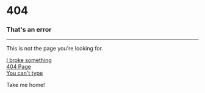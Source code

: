 <style src="../../src/style/404.less" lang="less" scoped></style>

<script>
    export default {
        mounted() {
            window.scrollTo(0, 500)
        }
    }
</script>

# 404
### That's an error

<hr />

This is not the page you're looking for.

<a href="https://en.wikipedia.org/wiki/Venn_diagram" target="_blank" class="venn">
<div class="circle"></div>
<div class="circle"></div>

<div class="text left">I broke something</div>
<div class="text middle">404 Page</div>
<div class="text right">You can't type</div>
</a>

<nav-link to="/" class="home">Take me home!</nav-link>
